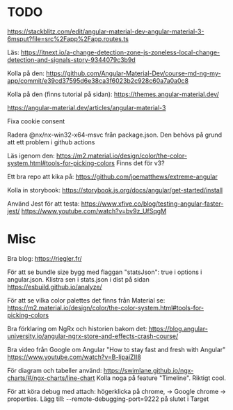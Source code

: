 # TODO

https://stackblitz.com/edit/angular-material-dev-angular-material-3-6msput?file=src%2Fapp%2Fapp.routes.ts

Läs: https://itnext.io/a-change-detection-zone-js-zoneless-local-change-detection-and-signals-story-9344079c3b9d

Kolla på den: https://github.com/Angular-Material-Dev/course-md-ng-my-app/commit/e39cd37595d6e38ca3f6023b2c928c60a7a0a0c8

Kolla på den (finns tutorial på sidan): https://themes.angular-material.dev/

https://angular-material.dev/articles/angular-material-3

Fixa cookie consent

Radera @nx/nx-win32-x64-msvc från package.json. Den behövs på grund att ett problem i github actions

Läs igenom den: https://m2.material.io/design/color/the-color-system.html#tools-for-picking-colors
Finns det för v3?

Ett bra repo att kika på: https://github.com/joematthews/extreme-angular

Kolla in storybook: https://storybook.js.org/docs/angular/get-started/install

Använd Jest för att testa: https://www.xfive.co/blog/testing-angular-faster-jest/
https://www.youtube.com/watch?v=bv9z_UfSqgM

# Misc

Bra blog: https://riegler.fr/

För att se bundle size bygg med flaggan "statsJson": true i options i angular.json. Klistra sen i stats.json i dist på sidan https://esbuild.github.io/analyze/

För att se vilka color palettes det finns från Material se: https://m2.material.io/design/color/the-color-system.html#tools-for-picking-colors

Bra förklaring om NgRx och historien bakom det:
https://blog.angular-university.io/angular-ngrx-store-and-effects-crash-course/

Bra video från Google om Angular "How to stay fast and fresh with Angular"
https://www.youtube.com/watch?v=B-lipaiZII8

För diagram och tabeller använd:
https://swimlane.github.io/ngx-charts/#/ngx-charts/line-chart
Kolla noga på feature "Timeline". Riktigt cool.

För att köra debug med attach:
högerklicka på chrome, -> Google chrome -> properties.
Lägg till: --remote-debugging-port=9222 på slutet i Target

